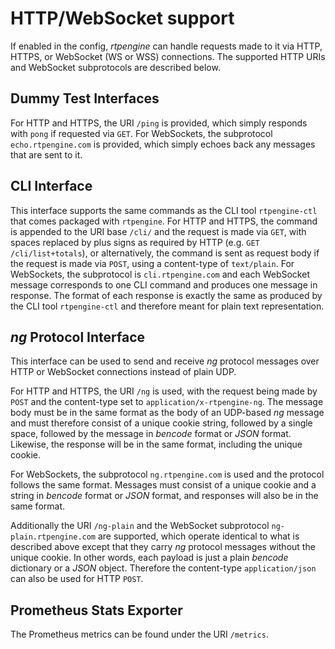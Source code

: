 # HTTP/WebSocket support

If enabled in the config, *rtpengine* can handle requests made to it via HTTP,
HTTPS, or WebSocket (WS or WSS) connections. The supported HTTP URIs and
WebSocket subprotocols are described below.

## Dummy Test Interfaces

For HTTP and HTTPS, the URI `/ping` is provided, which simply responds with
`pong` if requested via `GET`. For WebSockets, the subprotocol
`echo.rtpengine.com` is provided, which simply echoes back any messages that
are sent to it.

## CLI Interface

This interface supports the same commands as the CLI tool `rtpengine-ctl` that
comes packaged with `rtpengine`. For HTTP and HTTPS, the command is appended to
the URI base `/cli/` and the request is made via `GET`, with spaces replaced by
plus signs as required by HTTP (e.g. `GET /cli/list+totals`), or alternatively,
the command is sent as request body if the request is made via `POST`, using a
content-type of `text/plain`. For WebSockets, the subprotocol is
`cli.rtpengine.com` and each WebSocket message corresponds to one CLI command
and produces one message in response. The format of each response is exactly
the same as produced by the CLI tool `rtpengine-ctl` and therefore meant for
plain text representation.

## *ng* Protocol Interface

This interface can be used to send and receive *ng* protocol messages over HTTP
or WebSocket connections instead of plain UDP.

For HTTP and HTTPS, the URI `/ng` is used, with the request being made by
`POST` and the content-type set to `application/x-rtpengine-ng`. The message
body must be in the same format as the body of an UDP-based *ng* message and
must therefore consist of a unique cookie string, followed by a single space,
followed by the message in *bencode* format or *JSON* format. Likewise, the
response will be in the same format, including the unique cookie.

For WebSockets, the subprotocol `ng.rtpengine.com` is used and the protocol
follows the same format. Messages must consist of a unique cookie and a string
in *bencode* format or *JSON* format, and responses will also be in the same
format.

Additionally the URI `/ng-plain` and the WebSocket subprotocol
`ng-plain.rtpengine.com` are supported, which operate identical to what is
described above except that they carry *ng* protocol messages without the
unique cookie. In other words, each payload is just a plain *bencode*
dictionary or a *JSON* object. Therefore the content-type `application/json`
can also be used for HTTP `POST`.

## Prometheus Stats Exporter

The Prometheus metrics can be found under the URI `/metrics`.
